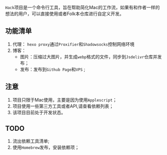 `Hack`项目是一个命令行工具，旨在帮助简化Mac的工作流，如果有和作者一样的
想法的用户，可以直接使用或者Folk本仓库进行自定义开发。
## 功能清单

1. 代理： `hexo proxy`通过`Proxifier`和`Shadowsocks`控制网络环境
2. 博客： 
    * 图片：压缩过大图片，并生成`webp`格式的文件，同步到`Jsdelivr`仓库并发布；
    * 发布：发布到`Github Page`和`VPS` ;

## 注意

1. 项目只限于Mac使用，主要是因为使用`Applescript`；
2. 项目使用一些第三方工具或者API,请查看依赖列表；
3. 该项目目前处于开发状态。


## TODO
1. 流出依赖工具清单;
2. 使用`Homebrew`发布，安装依赖项；